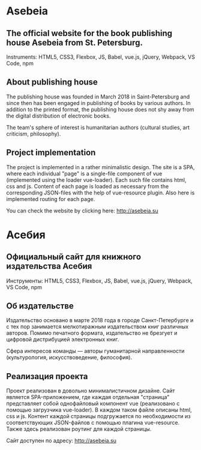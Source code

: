 # Asebeia

## The official website for the book publishing house Asebeia from St. Petersburg.

Instruments: HTML5, CSS3, Flexbox, JS, Babel, vue.js, jQuery, Webpack, VS Code, npm

## About publishing house

The publishing house was founded in March 2018 in Saint-Petersburg and since then has been engaged in publishing of books by various authors. In addition to the printed format, the publishing house does not shy away from the digital distribution of electronic books.

The team's sphere of interest is humanitarian authors (cultural studies, art criticism, philosophy).

## Project implementation

The project is implemented in a rather minimalistic design. The site is a SPA, where each individual "page" is a single-file component of vue (implemented using the loader vue-loader). Each such file contains html, css and js. Content of each page is loaded as necessary from the corresponding JSON-files with the help of vue-resource plugin. Also here is implemented routing for each page.

You can check the website by clicking here:
http://asebeia.su

# Асебия

## Официальный сайт для книжного издательства Асебия

Инструменты: HTML5, CSS3, Flexbox, JS, Babel, vue.js, jQuery, Webpack, VS Code, npm

## Об издательстве

Издательство основано в марте 2018 года в городе Санкт-Петербурге и с тех пор занимается мелкотиражным издательством книг различных авторов. Помимо печатного формата, издательство не брезгует и цифровой дистрибуцией электронных книг.

Сфера интересов команды — авторы гуманитарной направленности (культурология, искусствоведение, философия).

## Реализация проекта

Проект реализован в довольно минималистичном дизайне. Сайт является SPA-приложением, где каждая отдельная "страница" представляет собой однофайловый компонент vue (реализовано с помощью загрузчика vue-loader). В каждом таком файле описаны html, css и js. Контент каждой страницы подгружается по необходимости из соответствующих JSON-файлов с помощью плагина vue-resource. Также здесь реализован роутинг для каждой страницы.

Сайт доступен по адресу:
http://asebeia.su